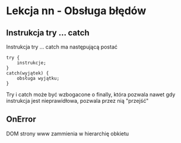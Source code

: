 # Lekcja nn - Obsługa błędów

## Instrukcja try ... catch

Instrukcja try ... catch ma następującą postać

    try {
        instrukcje;
    }
    catch(wyjątek) {
        obsługa wyjątku;
    }

Try i catch może być wzbogacone o finally, która pozwala nawet gdy instrukcja jest nieprawidłowa, pozwala przez nią "przejść"

## OnError

DOM strony www zammienia w hierarchię obkietu 